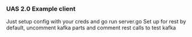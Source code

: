### UAS 2.0 Example client

Just setup config with your creds and go run server.go
Set up for rest by default, uncomment kafka parts and comment rest calls to test kafka